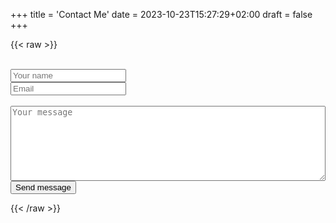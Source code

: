 +++
title = 'Contact Me'
date = 2023-10-23T15:27:29+02:00
draft = false
+++

{{< raw >}}
<form action="https://api.staticforms.xyz/submit" target="raw" method="POST">
  <input type="hidden" name="accessKey" value="037273a1-68ac-4e2c-9d59-aae8119d36c9">
  <br>
  <div class="mb-3 pt-0">
    <input type="text" placeholder="Your name" name="name" required />
  </div>
  <div class="mb-3 pt-0">
    <input type="email" placeholder="Email" name="email" required />
  </div>
  <br>
  <div class="mb-3 pt-0">
    <textarea placeholder="Your message" name="message" style="width:100%;height:120px;" required></textarea>
  </div>
  <div class="mb-3 pt-0">
    <button type="submit">Send message</button>
  </div>
  <!-- If we receive data in this field submission will be ignored -->
  <input type="text" name="honeypot" style="display: none;">
</form>
{{< /raw >}}